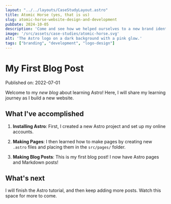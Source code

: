 ```yaml
---
layout: "../../layouts/CaseStudyLayout.astro"
title: Atomic Horse (yes, that is us)
slug: atomic-horse-website-design-and-development
pubDate: 2024-10-05
description: 'Come and see how we helped ourselves to a new brand identity and website'
image: '/src/assets/case-studies/atomic-horse.svg'
alt: 'The Astro logo on a dark background with a pink glow.'
tags: ["branding", "development", "logo-design"]
---
```

# My First Blog Post

Published on: 2022-07-01

Welcome to my _new blog_ about learning Astro! Here, I will share my learning journey as I build a new website.

## What I've accomplished

1. **Installing Astro**: First, I created a new Astro project and set up my online accounts.

2. **Making Pages**: I then learned how to make pages by creating new `.astro` files and placing them in the `src/pages/` folder.

3. **Making Blog Posts**: This is my first blog post! I now have Astro pages and Markdown posts!

## What's next

I will finish the Astro tutorial, and then keep adding more posts. Watch this space for more to come.